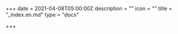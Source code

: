 +++
date = 2021-04-08T05:00:00Z
description = ""
icon = ""
title = "_index.en.md"
type = "docs"

+++
